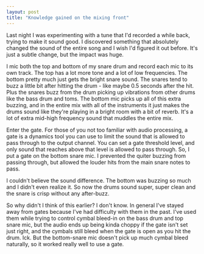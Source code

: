 ```yaml
---
layout: post
title: "Knowledge gained on the mixing front"
---
```


<p>Last night I was experimenting with a tune that I'd recorded a while back, trying to make it sound good.  I discovered something that absolutely changed the sound of the entire song and I wish I'd figured it out before.  It's just a subtle change, but the impact was huge.</p>
<p>I mic both the top and bottom of my snare drum and record each mic to its own track.  The top has a lot more tone and a lot of low frequencies.  The bottom pretty much just gets the bright snare sound.  The snares tend to buzz a little bit after hitting the drum - like maybe 0.5 seconds after the hit.  Plus the snares buzz from the drum picking up vibrations from other drums like the bass drum and toms.  The bottom mic picks up all of this extra buzzing, and in the entire mix with all of the instruments it just makes the drums sound like they're playing in a bright room with a bit of reverb.  It's a lot of extra mid-high frequency sound that muddles the entire mix.  </p>
  
<p>Enter the gate.  For those of you not too familiar with audio processing, a gate is a dynamics tool you can use to limit the sound that is allowed to pass through to the output channel.  You can set a gate threshold level, and only sound that reaches above that level is allowed to pass through.  So, I put a gate on the bottom snare mic.  I prevented the quiter buzzing from passing through, but allowed the louder hits from the main snare notes to pass.  </p>
  
<p>I couldn't believe the sound difference.  The bottom was buzzing so much and I didn't even realize it.  So now the drums sound super, super clean and the snare is crisp without any after-buzz.  </p>
  
<p>So why didn't I think of this earlier?  I don't know.  In general I've stayed away from gates because I've had difficulty with them in the past.  I've used them while trying to control cymbal bleed-in on the bass drum and top snare mic, but the audio ends up being kinda choppy if the gate isn't set just right, and the cymbals still bleed when the gate is open as you hit the drum.  Ick.  But the bottom-snare mic doesn't pick up much cymbal bleed naturally, so it worked really well to use a gate.</p>
  
